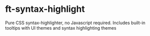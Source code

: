 # ft-syntax-highlight
Pure CSS syntax-highlighter, no Javascript required. Includes built-in tooltips with UI themes and syntax highlighting themes
